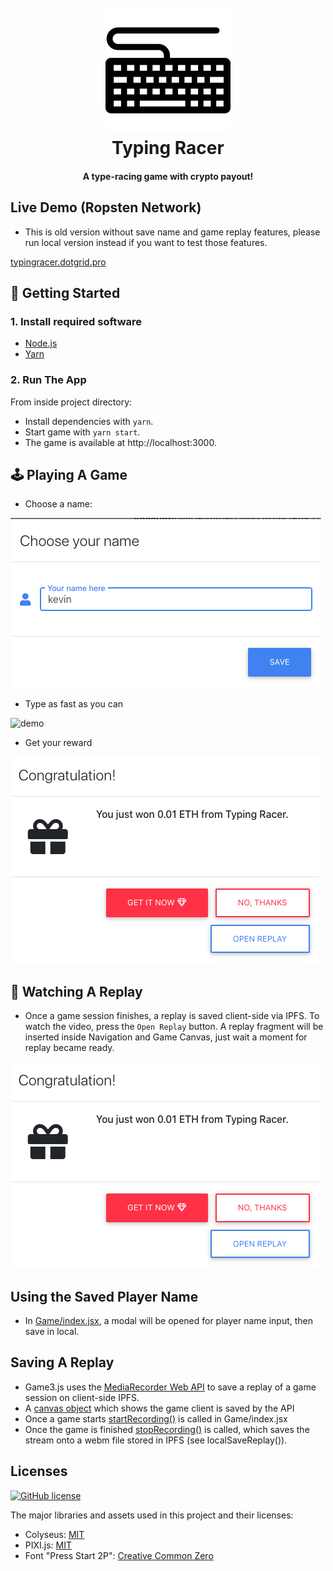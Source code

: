 <h1 align="center">
  <br>
      <img src="packages/typing-racer-client/public/favicon.ico" alt="codeheir logo" title="Codeheir"  height="200" />
  <br>
  Typing Racer
  <br>
</h1>

<h4 align="center">A type-racing game with crypto payout!</h4>

## Live Demo (Ropsten Network)

- This is old version without save name and game replay features, please run local version instead if you want to test those features.

[typingracer.dotgrid.pro](http://typingracer.dotgrid.pro)

## 🚀 Getting Started

### 1. Install required software

- [Node.js](https://nodejs.org/en/download/)
- [Yarn](https://yarnpkg.com/getting-started/install)

### 2. Run The App

From inside project directory:

- Install dependencies with `yarn`.
- Start game with `yarn start`.
- The game is available at http://localhost:3000.

## 🕹 Playing A Game

- Choose a name:

![](choose-name.png)

- Type as fast as you can

![demo](demo.gif)

- Get your reward

![](get-reward.png)

## 📼 Watching A Replay

- Once a game session finishes, a replay is saved client-side via IPFS. To watch the video, press the `Open Replay` button. A replay fragment will be inserted inside Navigation and Game Canvas, just wait a moment for replay became ready.

![](get-reward.png)

## Using the Saved Player Name

- In [Game/index.jsx](packages/typing-racer-client/src/components/Game/index.jsx#L125-L133), a modal will be opened for player name input, then save in local.

## Saving A Replay

- Game3.js uses the [MediaRecorder Web API](https://developer.mozilla.org/en-US/docs/Web/API/MediaRecorder) to save a replay of a game session on client-side IPFS.
- A [canvas object](packages/typing-racer-client/src/components/Game/index.jsx#L252-L264) which shows the game client is saved by the API
- Once a game starts [startRecording()](packages/typing-racer-client/src/components/Game/index.jsx#L172-L222) is called in Game/index.jsx
- Once the game is finished [stopRecording()](packages/typing-racer-client/src/components/Game/index.jsx#L224-L248) is called, which saves the stream onto a webm file stored in IPFS (see localSaveReplay()).

## Licenses

[![GitHub license](https://img.shields.io/badge/license-MIT-blue.svg?style=for-the-badge)](https://github.com/alto-io/game3.js/blob/master/LICENSE)

The major libraries and assets used in this project and their licenses:

- Colyseus: [MIT](https://github.com/colyseus/colyseus/blob/master/LICENSE)
- PIXI.js: [MIT](https://github.com/pixijs/pixi.js/blob/dev/LICENSE)
- Font "Press Start 2P": [Creative Common Zero](http://www.zone38.net/font/)
